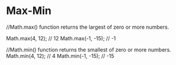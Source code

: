 # Max-Min


//Math.max() function returns the largest of zero or more numbers.

Math.max(4, 12); // 12
Math.max(-1, -15); // -1

//Math.min() function returns the smallest of zero or more numbers.
Math.min(4, 12); // 4
Math.min(-1, -15); // -15

